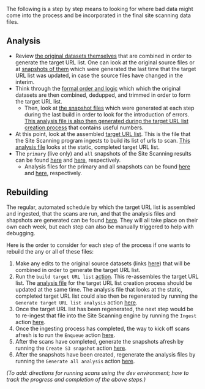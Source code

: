 The following is a step by step means to looking for where bad data might come into the process and be incorporated in the final site scanning data files. 

## Analysis 

* Review [the original datasets themselves](https://github.com/GSA/federal-website-index/blob/main/builder/config.py) that are combined in order to generate the target URL list.  One can look at the original source files or at [snapshots of them](https://github.com/GSA/federal-website-index/tree/main/data/snapshots) which were generated the last time that the target URL list was updated, in case the source files have changed in the interim.  
* Think through the [formal order and logic](https://github.com/GSA/federal-website-index/blob/main/builder/main.py) which which the original datasets are then combined, dedupped, and trimmed in order to form the target URL list.  
  * Then, look at [the snapshot files](https://github.com/GSA/federal-website-index/tree/main/data/snapshots) which were generated at each step during the last build in order to look for the introduction of errors.  [This analysis file is also then generated during the target URL list creation process](https://github.com/GSA/federal-website-index/blob/main/data/site-scanning-target-url-list-analysis.csv) that contains useful numbers.  
* At this point, look at the assembled [target URL list](https://github.com/GSA/federal-website-index/blob/main/data/site-scanning-target-url-list.csv).  This is the file that the Site Scanning program ingests to build its list of urls to scan.  [This analysis file](https://github.com/GSA/site-scanning-analysis/blob/main/reports/target-URL-list.csv) looks at the static, completed target URL list.
* The `primary` (live only) and `all` snapshots of the Site Scanning results can be found [here](https://api.gsa.gov/technology/site-scanning/data/weekly-snapshot.csv) and [here](https://api.gsa.gov/technology/site-scanning/data/weekly-snapshot-all.csv), respectively.  
  * Analysis files for the primary and all snapshots can be found [here](https://github.com/GSA/site-scanning-analysis/blob/main/reports/snapshot-primary.csv) and [here](https://github.com/GSA/site-scanning-analysis/blob/main/reports/snapshot-all.csv), respectively.  

## Rebuilding

The regular, automated schedule by which the target URL list is assembled and ingested, that the scans are run, and that the analysis files and shapshots are generated can be found [here](https://github.com/GSA/site-scanning-documentation/blob/main/pages/schedule.md).  They will all take place on their own each week, but each step can also be manually triggered to help with debugging.  

Here is the order to consider for each step of the process if one wants to rebuild the any or all of these files:  

1. Make any edits to the original source datasets (links [here](https://github.com/GSA/federal-website-index/blob/main/builder/config.py)) that will be combined in order to generate the target URL list.  
2. Run the `build target URL list` [action](https://github.com/GSA/federal-website-index/actions).  This re-assembles the target URL list.  The [analysis file](https://github.com/GSA/federal-website-index/blob/main/data/site-scanning-target-url-list-analysis.csv) for the target URL list creation process should be updated at the same time.  The analysis file that looks at the static, completed target URL list could also then be regenerated by running the `Generate target URL list analysis` action [here](https://github.com/GSA/site-scanning-analysis/actions).  
3. Once the target URL list has been regenerated, the next step would be to re-ingest that file into the Site Scanning engine by running the `Ingest` action [here](https://github.com/GSA/site-scanning-engine/actions).  
4. Once the ingesting process has completed, the way to kick off scans afresh is to run the  `Enqueue` action [here](https://github.com/GSA/site-scanning-engine/actions).  
5. After the scans have completed, generate the snapshots afresh by running the `Create S3 snapshot` action [here](https://github.com/GSA/site-scanning-engine/actions).  
6. After the snapshots have been created, regenerate the analysis files by running the `Generate all analysis` action [here](https://github.com/GSA/site-scanning-analysis/actions).  



_(To add: directions for running scans using the dev environment; how to track the progress and completion of the above steps.)_
